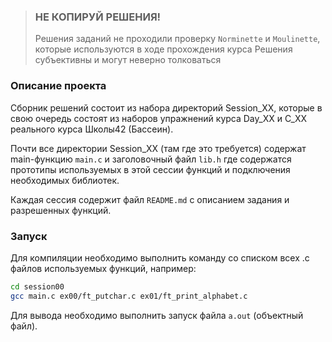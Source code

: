 
> ### **НЕ КОПИРУЙ РЕШЕНИЯ!**
> Решения заданий не проходили проверку `Norminette` и `Moulinette`, которые используются в ходе прохождения курса
> Решения субъективны и могут неверно толковаться

### Описание проекта
Сборник решений состоит из набора директорий Session_XX, которые в свою очередь состоят из наборов упражнений курса Day_XX и C_XX реального курса Школы42 (Бассеин).

Почти все директории Session_XX (там где это требуется) содержат main-функцию `main.c` и заголовочный файл `lib.h` где содержатся прототипы используемых в этой сессии функций и подключения необходимых библиотек.

Каждая сессия содержит файл `README.md` с описанием задания и разрешенных функций.


### Запуск
Для компиляции необходимо выполнить команду со списком всех .c файлов используемых функций, например:
```sh
cd session00
gcc main.c ex00/ft_putchar.c ex01/ft_print_alphabet.c
```
Для вывода необходимо выполнить запуск файла `a.out` (объектный файл).
